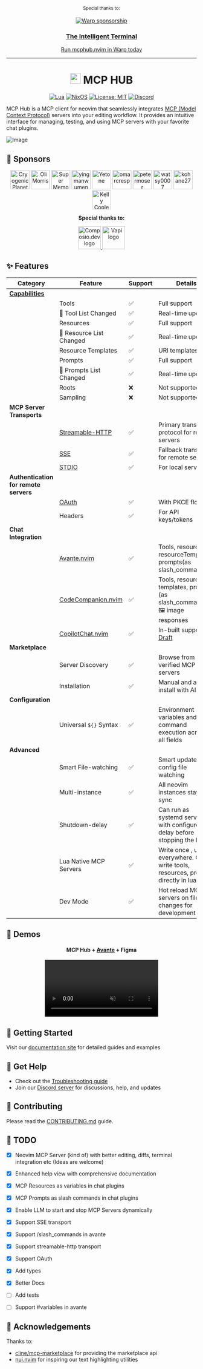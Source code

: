 <div align="center" markdown="1">
   <sup>Special thanks to:</sup>
   <br>
   <br>
   <a href="https://www.warp.dev/mcp-hub-nvim">
      <img alt="Warp sponsorship" src="https://github.com/user-attachments/assets/fae9c70d-51de-43fa-af65-c82228ba67f9">
   </a>

### [The Intelligent Terminal](https://www.warp.dev/mcp-hub-nvim)

[Run mcphub.nvim in Warp today](https://www.warp.dev/mcp-hub-nvim)<br>

</div>
<hr>

<div align="center" markdown="1">
<h1> <img width="28px" style="display:inline;" src="https://github.com/user-attachments/assets/5cdf9d69-3de7-458b-a670-5153a97c544a"/> MCP HUB</h1>

[![Lua](https://img.shields.io/badge/Lua-2C2D72?style=flat-square&logo=lua&logoColor=white)](https://www.lua.org)
[![NixOS](https://img.shields.io/badge/NixOS-5277C3?style=flat-square&logo=nixos&logoColor=white)](https://nixos.org)
[![License: MIT](https://img.shields.io/badge/License-MIT-yellow.svg)](https://opensource.org/licenses/MIT)
[![Discord](https://img.shields.io/badge/Discord-Join-7289DA?style=flat-square&logo=discord&logoColor=white)](https://discord.gg/NTqfxXsNuN)
</div>

MCP Hub is a MCP client for neovim that seamlessly integrates [MCP (Model Context Protocol)](https://modelcontextprotocol.io/) servers into your editing workflow. It provides an intuitive interface for managing, testing, and using MCP servers with your favorite chat plugins.

![Image](https://github.com/user-attachments/assets/21fe7703-9bc3-4c01-93ce-3230521bd5bf)

## 💜 Sponsors

<!-- sponsors --> <p align="center"> <a href="https://github.com/CryogenicPlanet"><img src="https://github.com/CryogenicPlanet.png" width="50px" alt="CryogenicPlanet" /></a> <a href="https://github.com/olimorris"><img src="https://github.com/olimorris.png" width="50px" alt="Oli Morris" /></a> <a href="https://github.com/supermemoryai"><img src="https://github.com/supermemoryai.png" width="50px" alt="Super Memory" /></a> <a href="https://github.com/yingmanwumen"><img src="https://github.com/yingmanwumen.png" width="50px" alt="yingmanwumen" /></a> <a href="https://github.com/yetone"><img src="https://github.com/yetone.png" width="50px" alt="Yetone" /></a> <a href="https://github.com/omarcresp"><img src="https://github.com/omarcresp.png" width="50px" alt="omarcresp" /></a> <a href="https://github.com/petermoser"><img src="https://github.com/petermoser.png" width="50px" alt="petermoser" /></a> <a href="https://github.com/watsy0007"><img src="https://github.com/watsy0007.png" width="50px" alt="watsy0007" /></a> <a href="https://github.com/kohane27"><img src="https://github.com/kohane27.png" width="50px" alt="kohane27" /></a>  <a href="https://github.com/copleykj"><img src="https://github.com/copleykj.png" width="50px" alt="Kelly Copley" /></a></p><!-- sponsors -->

<p align="center">
  <b>Special thanks to:</b> 
</p>
<p align="center">
<a href="https://dub.sh/composio-mcp" target="_blank"> <img src="https://ravitemer.github.io/mcphub.nvim/sponsors/composio-logo.png" height="60px" alt="Composio.dev logo" />  </a>
 <a href="https://vapi.ai" target="_blank"> <img src="https://github.com/user-attachments/assets/32b4d458-b2d1-484d-b096-dfb083b44c2c" height="60px" alt="Vapi logo" /></a>
</p>

## ✨ Features 

| Category | Feature | Support | Details |
|----------|---------|---------|-------|
| [**Capabilities**](https://modelcontextprotocol.io/specification/2025-03-26/server) ||||
| | Tools | ✅ | Full support |
| | 🔔 Tool List Changed | ✅ | Real-time updates |
| | Resources | ✅ | Full support |
| | 🔔 Resource List Changed | ✅ | Real-time updates |
| | Resource Templates | ✅ | URI templates |
| | Prompts | ✅ | Full support |
| | 🔔 Prompts List Changed | ✅ | Real-time updates |
| | Roots | ❌ | Not supported |
| | Sampling | ❌ | Not supported |
| **MCP Server Transports** ||||
| | [Streamable-HTTP](https://modelcontextprotocol.io/specification/2025-03-26/basic/transports#streamable-http) | ✅ | Primary transport protocol for remote servers |
| | [SSE](https://modelcontextprotocol.io/specification/2025-03-26/basic/transports#backwards-compatibility) | ✅ | Fallback transport for remote servers |
| | [STDIO](https://modelcontextprotocol.io/specification/2025-03-26/basic/transports#stdio) | ✅ | For local servers |
| **Authentication for remote servers** ||||
| | [OAuth](https://modelcontextprotocol.io/specification/2025-03-26/basic/authorization) | ✅ | With PKCE flow |
| | Headers | ✅ | For API keys/tokens |
| **Chat Integration** ||||
| | [Avante.nvim](https://github.com/yetone/avante.nvim) | ✅ | Tools, resources, resourceTemplates, prompts(as slash_commands) |
| | [CodeCompanion.nvim](https://github.com/olimorris/codecompanion.nvim) | ✅ | Tools, resources, templates, prompts (as slash_commands), 🖼 image responses | 
| | [CopilotChat.nvim](https://github.com/CopilotC-Nvim/CopilotChat.nvim) | ✅ | In-built support [Draft](https://github.com/CopilotC-Nvim/CopilotChat.nvim/pull/1029) | 
| **Marketplace** ||||
| | Server Discovery | ✅ | Browse from verified MCP servers |
| | Installation | ✅ | Manual and auto install with AI |
| **Configuration** ||||
| | Universal `${}` Syntax | ✅ | Environment variables and command execution across all fields |
| **Advanced** ||||
| | Smart File-watching | ✅ | Smart updates with config file watching |
| | Multi-instance | ✅ | All neovim instances stay in sync |
| | Shutdown-delay | ✅ | Can run as systemd service with configure delay before stopping the hub |
| | Lua Native MCP Servers | ✅ | Write once , use everywhere. Can write tools, resources, prompts directly in lua |
| | Dev Mode | ✅ | Hot reload MCP servers on file changes for development |

## 🎥 Demos

<div align="center">
<p>
<h4>MCP Hub + <a href="https://github.com/yetone/avante.nvim">Avante</a> + Figma </h4>
<video controls muted src="https://github.com/user-attachments/assets/e33fb5c3-7dbd-40b2-bec5-471a465c7f4d"></video>
</p>
</div>


## 🚀 Getting Started

Visit our [documentation site](https://ravitemer.github.io/mcphub.nvim/) for detailed guides and examples

## 👋 Get Help

- Check out the [Troubleshooting guide](https://ravitemer.github.io/mcphub.nvim/troubleshooting)
- Join our [Discord server](https://discord.gg/NTqfxXsNuN) for discussions, help, and updates

## :gift: Contributing

Please read the [CONTRIBUTING.md](CONTRIBUTING.md) guide.

## 🚧 TODO

- [x] Neovim MCP Server (kind of) with better editing, diffs, terminal integration etc (Ideas are welcome)
- [x] Enhanced help view with comprehensive documentation
- [x] MCP Resources as variables in chat plugins
- [x] MCP Prompts as slash commands in chat plugins
- [x] Enable LLM to start and stop MCP Servers dynamically
- [x] Support SSE transport
- [x] Support /slash_commands in avante
- [x] Support streamable-http transport
- [x] Support OAuth
- [x] Add types
- [x] Better Docs 
- [ ] Add tests
- [ ] Support #variables in avante


## 👏 Acknowledgements

Thanks to:

- [cline/mcp-marketplace](https://github.com/cline/mcp-marketplace) for providing the marketplace api
- [nui.nvim](https://github.com/MunifTanjim/nui.nvim) for inspiring our text highlighting utilities

